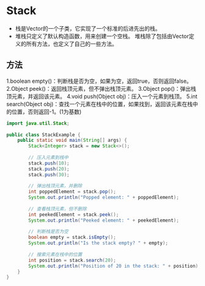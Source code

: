 # Stack

- 栈是Vector的一个子类，它实现了一个标准的后进先出的栈。
- 堆栈只定义了默认构造函数，用来创建一个空栈。 堆栈除了包括由Vector定义的所有方法，也定义了自己的一些方法。

## 方法

1.boolean empty()：判断栈是否为空，如果为空，返回true，否则返回false。
2.Object peek()：返回栈顶元素，但不弹出栈顶元素。
3.Object pop()：弹出栈顶元素，并返回该元素。
4.void push(Object obj)：压入一个元素到栈顶。
5.int search(Object obj)：查找一个元素在栈中的位置，如果找到，返回该元素在栈中的位置，否则返回-1。(1为基数)

```java
import java.util.Stack;
 
public class StackExample {
    public static void main(String[] args) {
        Stack<Integer> stack = new Stack<>();
 
        // 压入元素到栈中
        stack.push(10);
        stack.push(20);
        stack.push(30);
 
        // 弹出栈顶元素，并删除
        int poppedElement = stack.pop();
        System.out.println("Popped element: " + poppedElement);
 
        // 查看栈顶元素，但不删除
        int peekedElement = stack.peek();
        System.out.println("Peeked element: " + peekedElement);
 
        // 判断栈是否为空
        boolean empty = stack.isEmpty();
        System.out.println("Is the stack empty? " + empty);
 
        // 搜索元素在栈中的位置
        int position = stack.search(20);
        System.out.println("Position of 20 in the stack: " + position);
    }
}
```
